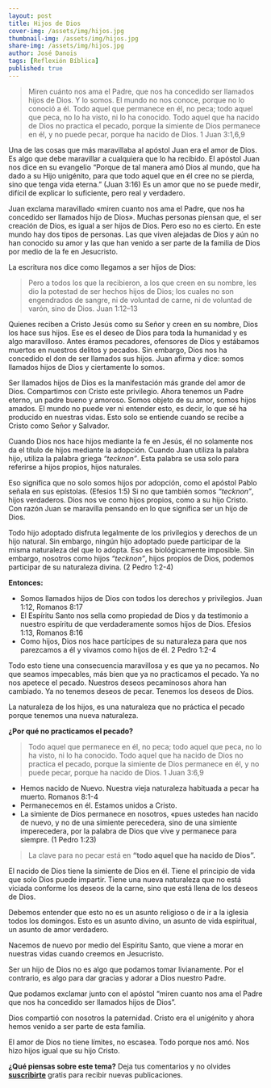 ```yaml
---
layout: post
title: Hijos de Dios
cover-img: /assets/img/hijos.jpg
thumbnail-img: /assets/img/hijos.jpg
share-img: /assets/img/hijos.jpg
author: José Danois
tags: [Reflexión Bíblica]
published: true
---
```

> Miren cuánto nos ama el Padre, que nos ha concedido ser llamados hijos de Dios. Y lo somos. El mundo no nos conoce, porque no lo conoció a él. Todo aquel que permanece en él, no peca; todo aquel que peca, no lo ha visto, ni lo ha conocido. Todo aquel que ha nacido de Dios no practica el pecado, porque la simiente de Dios permanece en él, y no puede pecar, porque ha nacido de Dios. 1 Juan 3:1,6,9

Una de las cosas que más maravillaba al apóstol Juan era el amor de Dios. Es algo que debe maravillar a cualquiera que lo ha recibido. El apóstol Juan nos dice en su evangelio “Porque de tal manera amó Dios al mundo, que ha dado a su Hijo unigénito, para que todo aquel que en él cree no se pierda, sino que tenga vida eterna.” (Juan 3:16) Es un amor que no se puede medir, difícil de explicar lo suficiente, pero real y verdadero.

Juan exclama maravillado «miren cuanto nos ama el Padre, que nos ha concedido ser llamados hijo de Dios». Muchas personas piensan que, el ser creación de Dios, es igual a ser hijos de Dios. Pero eso no es cierto. En este mundo hay dos tipos de personas. Las que viven alejadas de Dios y aún no han conocido su amor y las que han venido a ser parte de la familia de Dios por medio de la fe en Jesucristo.

La escritura nos dice como llegamos a ser hijos de Dios:

> Pero a todos los que la recibieron, a los que creen en su nombre, les dio la potestad de ser hechos hijos de Dios; los cuales no son engendrados de sangre, ni de voluntad de carne, ni de voluntad de varón, sino de Dios. Juan 1:12–13

Quienes reciben a Cristo Jesús como su Señor y creen en su nombre, Dios los hace sus hijos. Ese es el deseo de Dios para toda la humanidad y es algo maravilloso. Antes éramos pecadores, ofensores de Dios y estábamos muertos en nuestros delitos y pecados. Sin embargo, Dios nos ha concedido el don de ser llamados sus hijos. Juan afirma y dice: somos llamados hijos de Dios y ciertamente lo somos.

Ser llamados hijos de Dios es la manifestación más grande del amor de Dios. Compartimos con Cristo este privilegio. Ahora tenemos un Padre eterno, un padre bueno y amoroso. Somos objeto de su amor, somos hijos amados. El mundo no puede ver ni entender esto, es decir, lo que sé ha producido en nuestras vidas. Esto solo se entiende cuando se recibe a Cristo como Señor y Salvador.

Cuando Dios nos hace hijos mediante la fe en Jesús, él no solamente nos da el título de hijos mediante la adopción. Cuando Juan utiliza la palabra hijo, utiliza la palabra griega _“tecknon”_. Esta palabra se usa solo para referirse a hijos propios, hijos naturales.

Eso significa que no solo somos hijos por adopción, como el apóstol Pablo señala en sus epístolas. (Efesios 1:5) Si no que también somos _“tecknon”_, hijos verdaderos. Dios nos ve como hijos propios, como a su hijo Cristo. Con razón Juan se maravilla pensando en lo que significa ser un hijo de Dios.

Todo hijo adoptado disfruta legalmente de los privilegios y derechos de un hijo natural. Sin embargo, ningún hijo adoptado puede participar de la misma naturaleza del que lo adopta. Eso es biológicamente imposible. Sin embargo, nosotros como hijos _“tecknon”_, hijos propios de Dios, podemos participar de su naturaleza divina. (2 Pedro 1:2-4)

**Entonces:**

-   Somos llamados hijos de Dios con todos los derechos y privilegios. Juan 1:12, Romanos 8:17
-   El Espíritu Santo nos sella como propiedad de Dios y da testimonio a nuestro espíritu de que verdaderamente somos hijos de Dios. Efesios 1:13, Romanos 8:16
-   Como hijos, Dios nos hace partícipes de su naturaleza para que nos parezcamos a él y vivamos como hijos de él. 2 Pedro 1:2-4

Todo esto tiene una consecuencia maravillosa y es que ya no pecamos. No que seamos impecables, más bien que ya no practicamos el pecado. Ya no nos apetece el pecado. Nuestros deseos pecaminosos ahora han cambiado. Ya no tenemos deseos de pecar. Tenemos los deseos de Dios.

La naturaleza de los hijos, es una naturaleza que no práctica el pecado porque tenemos una nueva naturaleza.

**¿Por qué no practicamos el pecado?**

> Todo aquel que permanece en él, no peca; todo aquel que peca, no lo ha visto, ni lo ha conocido. Todo aquel que ha nacido de Dios no practica el pecado, porque la simiente de Dios permanece en él, y no puede pecar, porque ha nacido de Dios. 1 Juan 3:6,9

-   Hemos nacido de Nuevo. Nuestra vieja naturaleza habituada a pecar ha muerto. Romanos 8:1-4
-   Permanecemos en él. Estamos unidos a Cristo.
-   La simiente de Dios permanece en nosotros, «pues ustedes han nacido de nuevo, y no de una simiente perecedera, sino de una simiente imperecedera, por la palabra de Dios que vive y permanece para siempre. (1 Pedro 1:23)

> La clave para no pecar está en **“todo aquel que ha nacido de Dios”.**

El nacido de Dios tiene la simiente de Dios en él. Tiene el principio de vida que solo Dios puede impartir. Tiene una nueva naturaleza que no está viciada conforme los deseos de la carne, sino que está llena de los deseos de Dios.

Debemos entender que esto no es un asunto religioso o de ir a la iglesia todos los domingos. Esto es un asunto divino, un asunto de vida espiritual, un asunto de amor verdadero.

Nacemos de nuevo por medio del Espíritu Santo, que viene a morar en nuestras vidas cuando creemos en Jesucristo.

Ser un hijo de Dios no es algo que podamos tomar livianamente. Por el contrario, es algo para dar gracias y adorar a Dios nuestro Padre.

Que podamos exclamar junto con el apóstol “miren cuanto nos ama el Padre que nos ha concedido ser llamados hijos de Dios”.

Dios compartió con nosotros la paternidad. Cristo era el unigénito y ahora hemos venido a ser parte de esta familia.

El amor de Dios no tiene límites, no escasea. Todo porque nos amó. Nos hizo hijos igual que su hijo Cristo.

**¿Qué piensas sobre este tema?** Deja tus comentarios y no olvides **[suscribirte](https://www.feedio.co/@jdanois)** gratis para recibir nuevas publicaciones.
<!--stackedit_data:
eyJoaXN0b3J5IjpbMjA1NTk5MzM1XX0=
-->